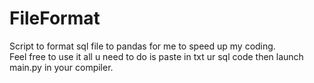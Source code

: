 # FileFormat
Script to format sql file to pandas for me to speed up my coding.  
Feel free to use it all u need to do is paste in txt ur sql code then launch main.py in your compiler.
